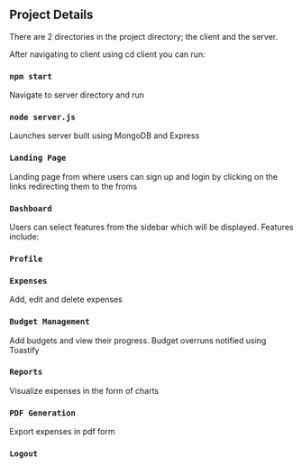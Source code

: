 ## Project Details

There are 2 directories in the project directory; the client and the server.

After navigating to client using cd client you can run:
### `npm start`

Navigate to server directory and run
### `node server.js`
Launches server built using MongoDB and Express


### `Landing Page`

Landing page from where users can sign up and login by clicking on the links redirecting them to the froms

### `Dashboard`

Users can select features from the sidebar which will be displayed. Features include:
### `Profile`
### `Expenses`
Add, edit and delete expenses
### `Budget Management`
Add budgets and view their progress. Budget overruns notified using Toastify
### `Reports`
Visualize expenses in the form of charts
### `PDF Generation`
Export expenses in pdf form
### `Logout`


